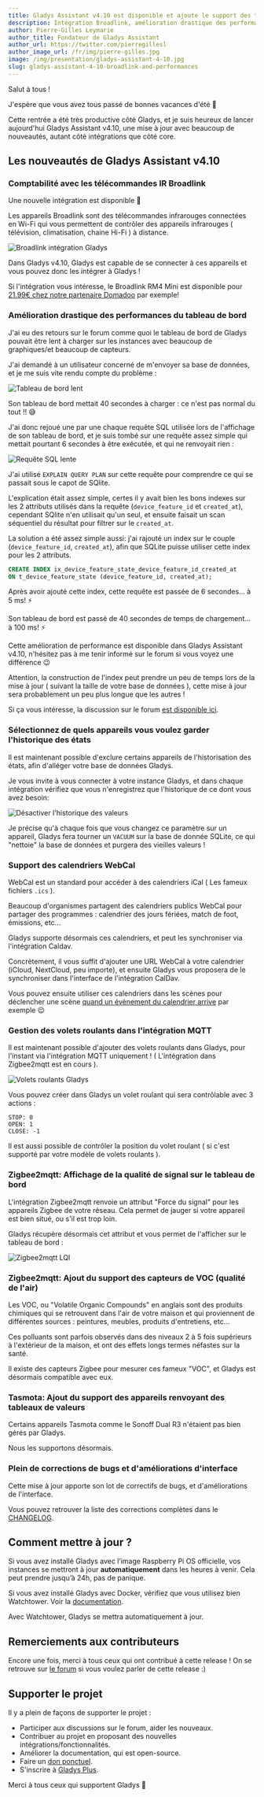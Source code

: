 ```yaml
---
title: Gladys Assistant v4.10 est disponible et ajoute le support des télécommandes IR Broadlink
description: Intégration Broadlink, amélioration drastique des performances et nouvelles compatibilités Zigbee
author: Pierre-Gilles Leymarie
author_title: Fondateur de Gladys Assistant
author_url: https://twitter.com/pierregillesl
author_image_url: /fr/img/pierre-gilles.jpg
image: /img/presentation/gladys-assistant-4-10.jpg
slug: gladys-assistant-4-10-broadlink-and-performances
---
```


Salut à tous !

J'espère que vous avez tous passé de bonnes vacances d'été 🙂

Cette rentrée a été très productive côté Gladys, et je suis heureux de lancer aujourd'hui Gladys Assistant v4.10, une mise à jour avec beaucoup de nouveautés, autant côté intégrations que côté core.

<!--truncate-->

## Les nouveautés de Gladys Assistant v4.10

### Comptabilité avec les télécommandes IR Broadlink

Une nouvelle intégration est disponible 🎉

Les appareils Broadlink sont des télécommandes infrarouges connectées en Wi-Fi qui vous permettent de contrôler des appareils infrarouges ( télévision, climatisation, chaine Hi-Fi ) à distance.

![Broadlink intégration Gladys](../../../static/img/articles/fr/gladys-4-10/broadlink.jpg)

Dans Gladys v4.10, Gladys est capable de se connecter à ces appareils et vous pouvez donc les intégrer à Gladys !

Si l'intégration vous intéresse, le Broadlink RM4 Mini est disponible pour [21.99€ chez notre partenaire Domadoo](https://www.domadoo.fr/fr/controle-infrarouge/5592-broadlink-telecommande-universelle-irwifi-rm4-mini-pour-smartphone.html?domid=17) par exemple!

### Amélioration drastique des performances du tableau de bord

J'ai eu des retours sur le forum comme quoi le tableau de bord de Gladys pouvait être lent à charger sur les instances avec beaucoup de graphiques/et beaucoup de capteurs.

J'ai demandé à un utilisateur concerné de m'envoyer sa base de données, et je me suis vite rendu compte du problème :

![Tableau de bord lent](../../../static/img/articles/fr/gladys-4-10/slow-dashboard.jpg)

Son tableau de bord mettait 40 secondes à charger : ce n'est pas normal du tout !! 😅

J'ai donc rejoué une par une chaque requête SQL utilisée lors de l'affichage de son tableau de bord, et je suis tombé sur une requête assez simple qui mettait pourtant 6 secondes à être exécutée, et qui ne renvoyait rien :

![Requête SQL lente](../../../static/img/articles/fr/gladys-4-10/slow-sql-query.jpg)

J'ai utilisé `EXPLAIN QUERY PLAN` sur cette requête pour comprendre ce qui se passait sous le capot de SQlite.

L'explication était assez simple, certes il y avait bien les bons indexes sur les 2 attributs utilisés dans la requête (`device_feature_id` et `created_at`), cependant SQlite n'en utilisait qu'un seul, et ensuite faisait un scan séquentiel du résultat pour filtrer sur le `created_at`.

La solution a été assez simple aussi: j'ai rajouté un index sur le couple (`device_feature_id`, `created_at`), afin que SQLite puisse utiliser cette index pour les 2 attributs.

```sql
CREATE INDEX ix_device_feature_state_device_feature_id_created_at
ON t_device_feature_state (device_feature_id, created_at);
```

Après avoir ajouté cette index, cette requête est passée de 6 secondes... à 5 ms! ⚡

Son tableau de bord est passé de 40 secondes de temps de chargement... à 100 ms! ⚡

Cette amélioration de performance est disponible dans Gladys Assistant v4.10, n'hésitez pas à me tenir informé sur le forum si vous voyez une différence 😉

Attention, la construction de l'index peut prendre un peu de temps lors de la mise à jour ( suivant la taille de votre base de données ), cette mise à jour sera probablement un peu plus longue que les autres !

Si ça vous intéresse, la discussion sur le forum [est disponible ici](https://community.gladysassistant.com/t/probleme-de-performance-sur-dashboard-avec-beaucoup-de-graphiques/7522/6?u=pierre-gilles).

### Sélectionnez de quels appareils vous voulez garder l'historique des états

Il est maintenant possible d'exclure certains appareils de l'historisation des états, afin d'alléger votre base de données Gladys.

Je vous invite à vous connecter à votre instance Gladys, et dans chaque intégration vérifiez que vous n'enregistrez que l'historique de ce dont vous avez besoin:

![Désactiver l'historique des valeurs](../../../static/img/articles/fr/gladys-4-10/keep-state-history.jpg)

Je précise qu'à chaque fois que vous changez ce paramètre sur un appareil, Gladys fera tourner un `VACUUM` sur la base de donnée SQLite, ce qui "nettoie" la base de données et purgera des vieilles valeurs !

### Support des calendriers WebCal

WebCal est un standard pour accéder à des calendriers iCal ( Les fameux fichiers `.ics` ).

Beaucoup d'organismes partagent des calendriers publics WebCal pour partager des programmes : calendrier des jours fériées, match de foot, émissions, etc...

Gladys supporte désormais ces calendriers, et peut les synchroniser via l'intégration Caldav.

Concrètement, il vous suffit d'ajouter une URL WebCal à votre calendrier (iCloud, NextCloud, peu importe), et ensuite Gladys vous proposera de le synchroniser dans l'interface de l'intégration CalDav.

Vous pouvez ensuite utiliser ces calendriers dans les scènes pour déclencher une scène [quand un évènement du calendrier arrive](/fr/docs/scenes/calendar-event-is-coming-trigger/) par exemple 😉

### Gestion des volets roulants dans l'intégration MQTT

Il est maintenant possible d'ajouter des volets roulants dans Gladys, pour l'instant via l'intégration MQTT uniquement ! ( L'intégration dans Zigbee2mqtt est en cours ).

![Volets roulants Gladys](../../../static/img/articles/fr/gladys-4-10/shutters.jpg)

Vous pouvez créer dans Gladys un volet roulant qui sera contrôlable avec 3 actions :

```
STOP: 0
OPEN: 1
CLOSE: -1
```

Il est aussi possible de contrôler la position du volet roulant ( si c'est supporté par votre modèle de volets roulants ).

### Zigbee2mqtt: Affichage de la qualité de signal sur le tableau de bord

L'intégration Zigbee2mqtt renvoie un attribut "Force du signal" pour les appareils Zigbee de votre réseau. Cela permet de jauger si votre appareil est bien situé, ou s'il est trop loin.

Gladys récupère désormais cet attribut et vous permet de l'afficher sur le tableau de bord :

![Zigbee2mqtt LQI](../../../static/img/articles/fr/gladys-4-10/z2m-lqi.jpg)

### Zigbee2mqtt: Ajout du support des capteurs de VOC (qualité de l'air)

Les VOC, ou "Volatile Organic Compounds" en anglais sont des produits chimiques qui se retrouvent dans l'air de votre maison et qui proviennent de différentes sources : peintures, meubles, produits d'entretiens, etc...

Ces polluants sont parfois observés dans des niveaux 2 à 5 fois supérieurs à l'extérieur de la maison, et ont des effets longs termes néfastes sur la santé.

Il existe des capteurs Zigbee pour mesurer ces fameux "VOC", et Gladys est désormais compatible avec eux.

### Tasmota: Ajout du support des appareils renvoyant des tableaux de valeurs

Certains appareils Tasmota comme le Sonoff Dual R3 n'étaient pas bien gérés par Gladys.

Nous les supportons désormais.

### Plein de corrections de bugs et d'améliorations d'interface

Cette mise à jour apporte son lot de correctifs de bugs, et d'améliorations de l'interface.

Vous pouvez retrouver la liste des corrections complètes dans le [CHANGELOG](https://github.com/GladysAssistant/Gladys/releases/tag/v4.10.0).

## Comment mettre à jour ?

Si vous avez installé Gladys avec l’image Raspberry Pi OS officielle, vos instances se mettront à jour **automatiquement** dans les heures à venir. Cela peut prendre jusqu’à 24h, pas de panique.

Si vous avez installé Gladys avec Docker, vérifiez que vous utilisez bien Watchtower. Voir la [documentation](/fr/docs/installation/docker#mise-à-jour-automatique-avec-watchtower).

Avec Watchtower, Gladys se mettra automatiquement à jour.

## Remerciements aux contributeurs

Encore une fois, merci à tous ceux qui ont contribué à cette release ! On se retrouve sur [le forum](https://community.gladysassistant.com/) si vous voulez parler de cette release :)

## Supporter le projet

Il y a plein de façons de supporter le projet :

- Participer aux discussions sur le forum, aider les nouveaux.
- Contribuer au projet en proposant des nouvelles intégrations/fonctionnalités.
- Améliorer la documentation, qui est open-source.
- Faire un [don ponctuel](https://www.buymeacoffee.com/gladysassistant).
- S'inscrire à [Gladys Plus](/fr/plus).

Merci à tous ceux qui supportent Gladys 🙏
